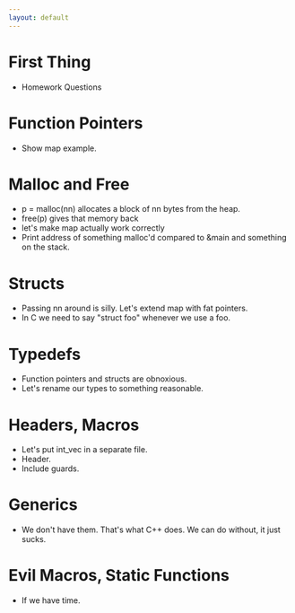 ```yaml
---
layout: default
---
```


# First Thing
 
 - Homework Questions

# Function Pointers

 - Show map example.

# Malloc and Free

 - p = malloc(nn) allocates a block of nn bytes from the heap.
 - free(p) gives that memory back
 - let's make map actually work correctly
 - Print address of something malloc'd compared to &main and something on the stack.

# Structs

 - Passing nn around is silly. Let's extend map with fat pointers.
 - In C we need to say "struct foo" whenever we use a foo.

# Typedefs

 - Function pointers and structs are obnoxious.
 - Let's rename our types to something reasonable.

# Headers, Macros
 
 - Let's put int\_vec in a separate file.
 - Header.
 - Include guards.

# Generics
 
 - We don't have them. That's what C++ does. We can do without, it just sucks.

# Evil Macros, Static Functions

 - If we have time.
